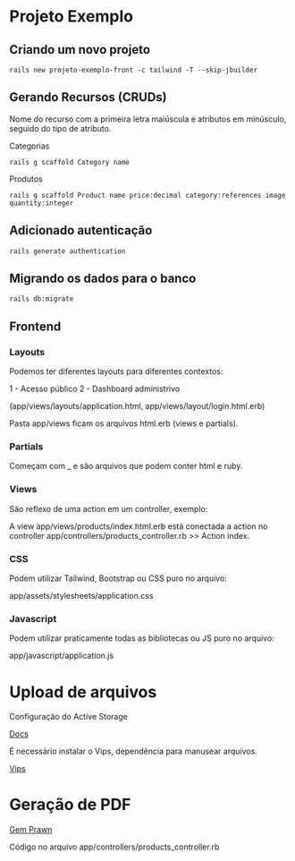 # Projeto Exemplo

## Criando um novo projeto

```shell
rails new projeto-exemplo-front -c tailwind -T --skip-jbuilder
```

## Gerando Recursos (CRUDs)

Nome do recurso com a primeira letra maiúscula e atributos em minúsculo, seguido do tipo de atributo.

Categorias

```shell
rails g scaffold Category name
```

Produtos

```shell
rails g scaffold Product name price:decimal category:references image quantity:integer
```

## Adicionado autenticação

```shell
rails generate authentication
```

## Migrando os dados para o banco

```shell
rails db:migrate
```

## Frontend

### Layouts

Podemos ter diferentes layouts para diferentes contextos:

1 - Acesso público
2 - Dashboard administrivo 

(app/views/layouts/application.html, app/views/layout/login.html.erb)

Pasta app/views ficam os arquivos html.erb (views e partials).

### Partials

Começam com _ e são arquivos que podem conter html e ruby.

### Views 

São reflexo de uma action em um controller, exemplo:

A view app/views/products/index.html.erb está conectada a action no controller app/controllers/products_controller.rb >> Action index.

### CSS

Podem utilizar Tailwind, Bootstrap ou CSS puro no arquivo:

app/assets/stylesheets/application.css

### Javascript

Podem utilizar praticamente todas as bibliotecas ou JS puro no arquivo:

app/javascript/application.js

# Upload de arquivos

Configuração do Active Storage

[Docs](https://guides.rubyonrails.org/active_storage_overview.html#has-many-attached)

É necessário instalar o Vips, dependência para manusear arquivos.

[Vips](https://www.libvips.org/)

# Geração de PDF

[Gem Prawn](https://github.com/prawnpdf/prawn)

Código no arquivo app/controllers/products_controller.rb
